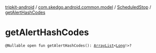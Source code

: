 [tripkit-android](../../index.md) / [com.skedgo.android.common.model](../index.md) / [ScheduledStop](index.md) / [getAlertHashCodes](./get-alert-hash-codes.md)

# getAlertHashCodes

`@Nullable open fun getAlertHashCodes(): `[`ArrayList`](https://docs.oracle.com/javase/7/docs/api/java/util/ArrayList.html)`<`[`Long`](https://kotlinlang.org/api/latest/jvm/stdlib/kotlin/-long/index.html)`!>?`